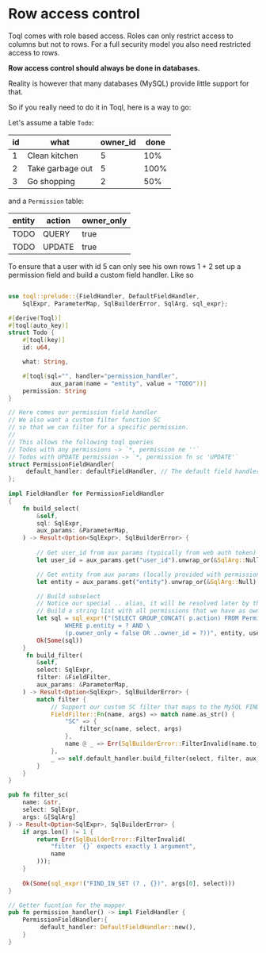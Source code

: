 
# Row access control

Toql comes with role based access. Roles can only restrict access to columns but not to rows. 
For a full security model you also need restricted access to rows.

**Row access control should always be done in databases.** 

Reality is however that many databases (MySQL) provide little support for that.

So if you really need to do it in Toql, here is a way to go:

Let's assume a table `Todo`:

|id | what | owner_id | done|
|---|------|----------|-----|
|1 | Clean kitchen | 5 | 10%|
|2 | Take garbage out | 5 | 100%|
|3 | Go shopping | 2 | 50%|

and a `Permission` table:

|entity | action | owner_only|
|-------|--------|-------|
|TODO | QUERY | true|
|TODO | UPDATE | true|

To ensure that a user with id 5 can only see his own rows 1 + 2 set up a permission field and
build a custom field handler. Like so

```rust

use toql::prelude::{FieldHandler, DefaultFieldHandler, 
	SqlExpr, ParameterMap, SqlBuilderError, SqlArg, sql_expr};

#[derive(Toql)]
#[toql(auto_key)]
struct Todo {
	#[toql(key)]
	id: u64,

	what: String, 

	#[toql(sql="", handler="permission_handler",  
			aux_param(name = "entity", value = "TODO"))]
	permission: String
}

// Here comes our permission field handler
// We also want a custom filter function SC 
// so that we can filter for a specific permission.
//
// This allows the following toql queries
// Todos with any permissions -> `*, permission ne ''` 
// Todos with UPDATE permission -> `*, permission fn sc 'UPDATE'` 
struct PermissionFieldHandler{
	 default_handler: defaultFieldHandler, // The default field handler gives us default filters, such as `ne`
};
	
impl FieldHandler for PermissionFieldHandler
{
    fn build_select(
        &self,
        sql: SqlExpr,
        aux_params: &ParameterMap,
    ) -> Result<Option<SqlExpr>, SqlBuilderError> {
        
		// Get user_id from aux params (typically from web auth token)
		let user_id = aux_params.get("user_id").unwrap_or(&SqlArg::Null);

		// Get entity from aux params (locally provided with permission handler)
		let entity = aux_params.get("entity").unwrap_or(&SqlArg::Null).to_string();

		// Build subselect
		// Notice our special .. alias, it will be resolved later by the query builder
		// Build a string list with all permissions that we have as owners
		let sql = sql_expr!("(SELECT GROUP_CONCAT( p.action) FROM Permission p \
				WHERE p.entity = ? AND \
				(p.owner_only = false OR ..owner_id = ?))", entity, user_id);
		Ok(Some(sql))
    }
	 fn build_filter(
        &self,
        select: SqlExpr,
        filter: &FieldFilter,
        aux_params: &ParameterMap,
    ) -> Result<Option<SqlExpr>, SqlBuilderError> {
        match filter {
			// Support our custom SC filter that maps to the MySQL FIND_IN_FIELD function
            FieldFilter::Fn(name, args) => match name.as_str() {
                "SC" => {
                    filter_sc(name, select, args)
                },
                name @ _ => Err(SqlBuilderError::FilterInvalid(name.to_string())),
            },
            _ => self.default_handler.build_filter(select, filter, aux_params),
        }
    }
}

pub fn filter_sc(
    name: &str,
    select: SqlExpr,
    args: &[SqlArg]
) -> Result<Option<SqlExpr>, SqlBuilderError> {
    if args.len() != 1 {
        return Err(SqlBuilderError::FilterInvalid(
            "filter `{}` expects exactly 1 argument",
            name
        )));
    }
	        
    Ok(Some(sql_expr!("FIND_IN_SET (? , {})", args[0], select)))
}

// Getter fucntion for the mapper
pub fn permission_handler() -> impl FieldHandler {
    PermissionFieldHandler:{
		 default_handler: DefaultFieldHandler::new(), 
	}
}

```





